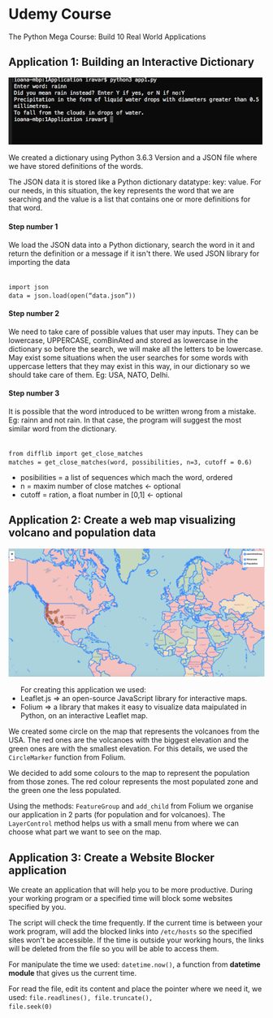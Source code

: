 <h1> Udemy Course </h1>
<p>The Python Mega Course: Build 10 Real World Applications </p>

<h2>Application 1: Building an Interactive Dictionary</h2>

<p align="left">
  <img src="/Application1/app1.png" width="500"/>
</p>
<p>We created a dictionary using Python 3.6.3 Version and a JSON file where we have stored definitions of the words.</p>
<p>The JSON data it is stored like a Python dictionary datatype: key: value. For our needs, in this situation, the key represents the word that we are searching and the value is a list that contains one or more definitions for that word.</p>

<h4>Step number 1</h4>
<p>We load the JSON data into a Python dictionary, search the word in it and return the definition or a message if it isn't there. We used JSON library for importing the data</p>
<code> 
import json
data = json.load(open(“data.json”)) 
</code>

<h4>Step number 2</h4>
<p>We need to take care of possible values that user may inputs. They can be lowercase, UPPERCASE, comBinAted and stored as lowercase in the dictionary so before the search, we will make all the letters to be lowercase.
May exist some situations when the user searches for some words with uppercase letters that they may exist in this way, in our dictionary so we should take care of them. Eg: USA, NATO, Delhi.
</p>

<h4> Step number 3</h4>
<p>It is possible that the word introduced to be written wrong from a mistake. Eg: rainn and not rain. In that case, the program will suggest the most similar word from the dictionary. </p>
<code>
from difflib import get_close_matches
matches = get_close_matches(word, possibilities, n=3, cutoff = 0.6)
</code>

<ul>
  <li>posibilities = a list of sequences which mach the word, ordered</li>
  <li>n = maxim number of close matches <- optional</li>
  <li>cutoff = ration, a float number in [0,1] <- optional</li>
</ul>

<h2>Application 2: Create a web map visualizing volcano and population data </h2>

<p align="left">
  <img src="/Application2/app2.png" width="800"/>
</p>

<ul> For creating this application we used:
<li> Leaflet.js => an open-source JavaScript library for interactive maps.</li>
<li> Folium => a library that makes it easy to visualize data maipulated in Python, on an interactive Leaflet map. </li>
</ul>

We created some circle on the map that represents the volcanoes from the USA. The red ones are the volcanoes with the biggest elevation and the green ones are with the smallest elevation. For this details, we used the <code>CircleMarker</code> function from Folium.

We decided to add some colours to the map to represent the population from those zones. The red colour represents the most populated zone and the green one the less populated. 

Using the methods: <code>FeatureGroup</code> and <code>add_child</code> from Folium we organise our application in 2 parts (for population and for volcanoes). The <code>LayerControl</code> method helps us with a small menu from where we can choose what part we want to see on the map.

<h2>Application 3: Create a Website Blocker application </h2>

We create an application that will help you to be more productive. During your working program or a specified time will block some websites specified by you.

The script will check the time frequently. If the current time is between your work program, will add the blocked links into <code>/etc/hosts</code> so the specified sites won't be accessible. If the time is outside your working hours, the links will be deleted from the file so you will be able to access them.

For manipulate the time we used: <code>datetime.now()</code>, a function from <b>datetime module</b> that gives us the current time. 

For read the file, edit its content and place the pointer where we need it, we used:  <code>file.readlines(), file.truncate(),  file.seek(0)</code>
